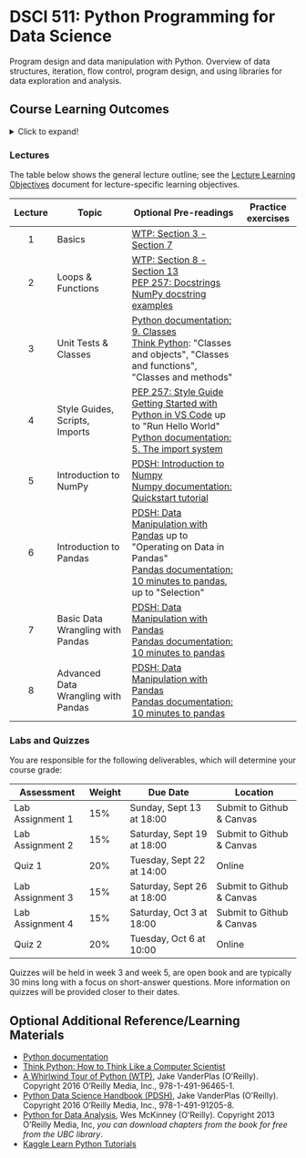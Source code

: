 # DSCI 511: Python Programming for Data Science

Program design and data manipulation with Python. Overview of data structures, iteration, flow control, program design, and using libraries for data exploration and analysis. 

## Course Learning Outcomes

<details>
<summary>Click to expand!</summary>
<p>
	
By the end of the course, students are expected to:

1. Translate fundamental programming concepts such as loops, conditionals, etc into Python code.
2. Understand the key data structures in Python.
3. Understand how to write functions in Python and assess if they are correct via unit testing.
4. Know when and how to abstract code (e.g., into functions, or classes) to make it more modular and robust.
5. Produce human-readable code that incorporates best practices of programming, documentation, and coding style.
6. Use NumPy perform common data wrangling and computational tasks in Python.
7. Use Pandas to create and manipulate data structures like Series and DataFrames.
8. Wrangle different types of data in Pandas including numeric data, strings, and datetimes.

Specific learning objectives can be found in the [Lecture Learning Objectives](lecture_learning_objectives.md) document.

</p>
</details>


### Lectures

The table below shows the general lecture outline; see the [Lecture Learning Objectives](lecture_learning_objectives.md) document for lecture-specific learning objectives.

| Lecture | Topic                               | Optional Pre-readings                                                                                                                                                                                                                                                                             | Practice exercises |
| :-----: | ----------------------------------- | ------------------------------------------------------------------------------------------------------------------------------------------------------------------------------------------------------------------------------------------------------------------------------------------------- | ------------------ |
|    1    | Basics                              | [WTP: Section 3 - Section 7](https://jakevdp.github.io/WhirlwindTourOfPython/index.html)                                                                                                                                                                                                          |
|    2    | Loops & Functions                   | [WTP: Section 8 - Section 13](https://jakevdp.github.io/WhirlwindTourOfPython/index.html)<br>[PEP 257: Docstrings](https://www.python.org/dev/peps/pep-0257/)<br>[NumPy docstring examples](https://sphinxcontrib-napoleon.readthedocs.io/en/latest/example_numpy.html)                           |
|    3    | Unit Tests & Classes                | [Python documentation: 9. Classes](https://docs.python.org/3/tutorial/classes.html)<br>[Think Python](http://greenteapress.com/thinkpython/html/index.html): "Classes and objects", "Classes and functions", "Classes and methods"                                                                |
|    4    | Style Guides, Scripts, Imports      | [PEP 257: Style Guide](https://www.python.org/dev/peps/pep-0008/)<br>[Getting Started with Python in VS Code](https://code.visualstudio.com/docs/python/python-tutorial) up to "Run Hello World"<br>[Python documentation: 5. The import system](https://docs.python.org/3/reference/import.html) |
|    5    | Introduction to NumPy               | [PDSH: Introduction to Numpy](https://jakevdp.github.io/PythonDataScienceHandbook/02.00-introduction-to-numpy.html)<br>[Numpy documentation: Quickstart tutorial](https://numpy.org/doc/1.19/)                                                                                                    |
|    6    | Introduction to Pandas              | [PDSH: Data Manipulation with Pandas](https://jakevdp.github.io/PythonDataScienceHandbook/03.00-introduction-to-pandas.html) up to "Operating on Data in Pandas"<br>[Pandas documentation: 10 minutes to pandas](https://pandas.pydata.org/docs/user_guide/10min.html), up to "Selection"         |
|    7    | Basic Data Wrangling with Pandas    | [PDSH: Data Manipulation with Pandas](https://jakevdp.github.io/PythonDataScienceHandbook/03.00-introduction-to-pandas.html)<br>[Pandas documentation: 10 minutes to pandas](https://pandas.pydata.org/docs/user_guide/10min.html)                                                                |
|    8    | Advanced Data Wrangling with Pandas | [PDSH: Data Manipulation with Pandas](https://jakevdp.github.io/PythonDataScienceHandbook/03.00-introduction-to-pandas.html)<br>[Pandas documentation: 10 minutes to pandas](https://pandas.pydata.org/docs/user_guide/10min.html)                                                                |

### Labs and Quizzes

You are responsible for the following deliverables, which will determine your course grade:

| Assessment       | Weight | Due Date                   | Location                  |
|------------------|--------|----------------------------|---------------------------|
| Lab Assignment 1 | 15%    | Sunday, Sept 13 at 18:00   | Submit to Github & Canvas |
| Lab Assignment 2 | 15%    | Saturday, Sept 19 at 18:00 | Submit to Github & Canvas |
| Quiz 1           | 20%    | Tuesday, Sept 22 at 14:00  | Online                    |
| Lab Assignment 3 | 15%    | Saturday, Sept 26 at 18:00 | Submit to Github & Canvas |
| Lab Assignment 4 | 15%    | Saturday, Oct 3 at 18:00   | Submit to Github & Canvas |
| Quiz 2           | 20%    | Tuesday, Oct 6 at 10:00    | Online                    |


Quizzes will be held in week 3 and week 5, are open book and are typically 30 mins long with a focus on short-answer questions. More information on quizzes will be provided closer to their dates.


## Optional Additional Reference/Learning Materials

* [Python documentation](https://docs.python.org/3/index.html)
* [Think Python: How to Think Like a Computer Scientist](https://greenteapress.com/wp/think-python/)
* [A Whirlwind Tour of Python (WTP)](https://jakevdp.github.io/WhirlwindTourOfPython/index.html), Jake VanderPlas (O’Reilly). Copyright 2016 O’Reilly Media, Inc., 978-1-491-96465-1.
* [Python Data Science Handbook (PDSH)](https://github.com/jakevdp/PythonDataScienceHandbook), Jake VanderPlas (O’Reilly). Copyright 2016 O’Reilly Media, Inc., 978-1-491-91205-8.
* [Python for Data Analysis](http://webcat1.library.ubc.ca/vwebv/holdingsInfo?searchId=1382036&recCount=10&recPointer=0&bibId=7430458), Wes McKinney (O'Reilly). Copyright 2013 O’Reilly Media, Inc, *you can download chapters from the book for free from the UBC library*.
* [Kaggle Learn Python Tutorials](https://www.kaggle.com/learn/python)
